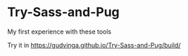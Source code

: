 # Try-Sass-and-Pug
My first experience with these tools

Try it in https://gudvinga.github.io/Try-Sass-and-Pug/build/
